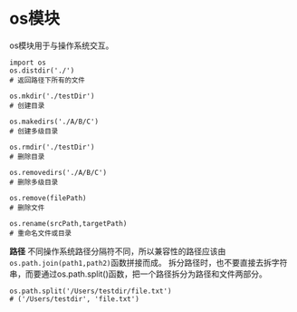 os模块
===
os模块用于与操作系统交互。
```
import os
os.distdir('./')
# 返回路径下所有的文件

os.mkdir('./testDir')
# 创建目录

os.makedirs('./A/B/C')
# 创建多级目录

os.rmdir('./testDir')
# 删除目录

os.removedirs('./A/B/C')
# 删除多级目录

os.remove(filePath)
# 删除文件

os.rename(srcPath,targetPath)
# 重命名文件或目录
```

**路径**
不同操作系统路径分隔符不同，所以兼容性的路径应该由`os.path.join(path1,path2)`函数拼接而成。
拆分路径时，也不要直接去拆字符串，而要通过os.path.split()函数，把一个路径拆分为路径和文件两部分。
```
os.path.split('/Users/testdir/file.txt')
# ('/Users/testdir', 'file.txt')
```
